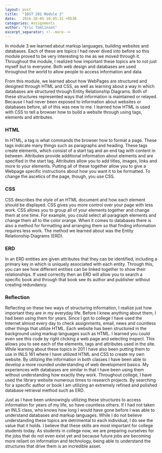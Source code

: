 ```yaml
---
layout: post
title:  "IDST 201 Module 3"
date:   2016-10-05 10:45:31 +0530
categories: Assignments
author: "Eric Tomlinson"
excerpt_separator: <!--more-->
---
```


<p>In module 3 we learned about markup languages, building websites and databases. 
Each of these are topics I had never dived into before so this module proved to be
very interesting to me as we moved through it.  Throughout the module, I realized how 
important these topics are to not just myself but to everyone. Both web design and databases
are used throughout the world to allow people to access information and data.</p><!--more-->

<p>From this module, we learned about how WebPages are structured and designed 
through HTML and CSS, as well as learning about a way in which databases are 
structured through Entity Relationship Diagrams. Both of these structures represented 
ways that information is maintained or relayed. Because I had never been exposed to 
information about websites or databases before, all of this was new to me. I learned how
HTML is used with CSS to tell a browser how to build a website through using tags, elements 
and attributes. </p>
<h3>HTML</h3>
<p>In HTML, a tag is what commands the browser how to format a page. These 
tags indicate many things such as paragraphs and heading. These tags create elements, which
consist of a start tag and an end tag with content in between. Attributes provide additional
information about elements and are specified in the start tag. Attributes allow you to add titles, 
images, links and more to your elements. Putting all of these together allow you to give
a Webpage specific instructions about how you want it to be formatted. To change the
ascetics of the page, though, you use CSS.</p>
<h3>CSS</h3>
<p>CSS describes the style of an HTML document
and how each element should be displayed. CSS gives you more control over your
page with less work. CSS allows you to group all of your elements together and change 
them at one time. For example, you could select all paragraph elements and change them
all to the color orange. When it comes to databases there is also a method for formatting 
and arranging them so that finding information requires less work. The method we learned 
about was the Entity Relationship Diagrams (ERD). </p>
<h3>ERD</h3>
<p>In an ERD entities are given attributes 
that they can be identified, including a primary key in which is uniquely associated with
each entity. Through this, you can see how different entities can be linked together to
show their relationships. If used correctly then an ERD will allow you to search a
specific book and through that book see its author and publisher without creating redundancy.</p> 
<h3>Reflection</h3>
<p>Reflecting on these two ways of structuring information, I realize just how 
important they are in my everyday life. Before I knew anything about them, I 
had been using them for years. Since I got to college I have used the Internet 
almost every day to check assignments, email, news and countless other things 
that utilize HTML. Each website has been structured in the background using markup 
languages such as HTML. I learned you could even see this code by right clicking 
a web page and selecting inspect. This allows you to see each of the elements, 
tags and attributes used in the site. While learning about these topics in 201 
I have also been putting them to use in INLS 161 where I have utilized HTML and
CSS to create my own website. By utilizing the information in both classes I have
been able to develop a more rounded understanding of web development basics. My 
experiences with databases are similar in that I have been using them without 
understanding how exactly they work. Throughout college, I have used the library
website numerous times to research projects. By searching for a specific author
or book I am utilizing an extremely refined and polished database retrieval
method such as ERD.</p>

<p>Just as I have been unknowingly utilizing these structures to access information
for years of my life, so have countless others. If I had not taken an INLS class, 
who knows how long I would have gone before I was able to understand databases and
markup languages. While I do not believe understanding these topics are detrimental 
to each individual, I do see the value that it holds. I believe that these skills 
are most important for college students today. As students in college now, we are 
preparing ourselves for the jobs that do not even exist yet and because future jobs
are becoming more reliant on information and technology, being able to understand 
the structures that drive them is an incredible asset. </p>

